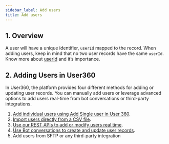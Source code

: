 ```yaml
---
sidebar_label: Add users
title: Add users
---
```


## 1. Overview
A user will have a unique identifier, `userId` mapped to the record. When adding users, keep in mind that no two user records  have the same `userId`. Know more about [userId](https://docs.yellow.ai/docs/platform_concepts/engagement/cdp/user_data/user_properties#userid-as-a-property) and it’s importance.


<!--

### 1.1 User types
Users are categorised into two types on basis of the availability of their data in our system:


#### 1. Unidentified users

Users who are not registered or whose `userId` is not added in Yellow.ai.	

An unidentified user is an individual whose `userId` is not captured in our system. For a new user on a channel, when a user property other than `userId` is captured, a record is created in User 360.

For example, the moment name is captured, a record is created in User 360 and maps the ongoing session to the record.

<img src="https://i.imgur.com/k35p40f.png" width="80%"/>

:::info
**userId** is also available as a property under **User Properties** of  **Automation** > **Build**.
:::

#### 2. Identified users 

These are registered users whose [userId](/docs/platform_concepts/engagement/cdp/user_data/user_properties#13-user-id-userid-as-a-property) is added in Yellow.ai. A record is created for each identified user in the users table. Any update made to the identified user through builder will show up in User 360.

You can update only identified users' data. Any data captured for Identified users is automatically updated in the Users table.

The session mapping changes when an existing `userId` is provided.

For the session mentioned in the previous section, if the `userId` is `john@yellow.ai` which does not exist in User 360, the `userId` of the session will be updated without changing the mapping.

<img src="https://secure-res.craft.do/v2/WvXLj9MBoxwsE1JhYdg5yCRjnyWs6uzQFF5i9xuHdDFzqh7sYqt3Rxr7pB68h7BeZhVVPU5iyTT9SaFto6iN7CoxM68rVUsJbhVTgb947xypNtqo1s3MWEsC8zCsa12quWXVsHx46LoJ3jLpN3CfqDCovop7ENkfwyCyDNpCEmPPvqik9YTHqNrwLrkfHqktxjo6ZD3VhoYdAxbup34V4gUQw5o2mPL8n6jDYhorDfBmqwY5ENzPrwdsSvn6L7Cw2e7MVh8QTgLDEYNmFa5Y24Fg6439hMqU1YtvuGk9Ag8B2cNj72/Image.jpg" width="80%"/>

  

If the `userId` (say, adam@yellow.ai) already exists, the current session will be mapped to the existing record and it’s properties will be refreshed with the values available in the record.

<img src="https://secure-res.craft.do/v2/WvXLj9MBoxwsE1JhYdg5yCRjnyWs6uzQFF5i9xuHdDFzqh7sYqt3Rxr7pB68h7BeZhVVPU5iyTT9SaFto6iN7CoxM68rVUsJbhVTgb947xypNtqo1s3MWEsC8zCsa12quWXVsHx46LoJ3jLpN3CfqDCowLVqsYQnENyjT2hddNejsC5xzh2MmP8AiEK2sEJWGVSYLjEWVAdBsgevad1WU5xQjGBf78caLXZxsRmLX8Y6MDasCCPp4MBV1Bpu6Go8jJA9gsNscVBiMgCWHL222hHxL7p8N2PKsvheEqwV9AWKGyrDDJ/Image.jpg" width="80%"/>

 #### Example of how records are created/updated based on the availability of userId

 The following example shows how the details are mapped based on the `userId` availability.
  
 **Unidentified record**

userId | firstName | whatsAppOptin | deviceToken | Tag
------- | ------------ | ------------ | -------- | ----
- | Jim | Yes | (123,456) | (t1,t3)


**Identified record**

  userId | firstName | whatsAppOptin | deviceToken | Tag
------- | ---------- | ---------- | -------- | -------
jim@example.com | Jim | - | 789 | (t1,t2)
  

**Result record**

userId | firstName | whatsAppOptin | deviceToken | Tag
----- | -------- | -------- | ------------- | -------
jim@example.com | Jim | Yes | (123,456,789) | (t1,t2,t3)





### 1.2 Behaviour of two records when userId matches

When you add a user a `userId` that already exists in the users table, a conflict arises between the old record and the new record. The new record is merged into the old record in the following manner:

- Existing values of the user will be updated with the new record values.
- Properties not provided for the new record, will be retained for the older record.

Here is an example for better understanding:

#### Old user record

| userId | firstName | email             | phone        | tags      |
|--------|-----------|-------------------|--------------|-----------|
|    123 | Sarthak   | sarthak@example.ai | 919999999999 | tag1,tag2 |

#### New user record

| userId | firstName | email | phone        | tags      |
|--------|-----------|-------|--------------|-----------|
|    123 |           |       | 918888888888 | tag3,tag4 |


#### Merged record

| userId | firstName | email             | phone        | tags      |
|--------|-----------|-------------------|--------------|-----------|
|    123 | Sarthak   | sarthak@example.com | 918888888888 | tag3,tag4 |

:::note
Sometimes you might notice that the exact number of records you imported through CSV won't show up in the users table. This could be because some of the records being imported were merged with existing records.
:::

***

-->

## 2. Adding Users in User360

In User360, the platform provides four different methods for adding or updating user records. You can manually add users or leverage advanced options to add users real-time from bot conversations or third-party integrations.


1. [Add individual users using Add Single user in User 360](/docs/platform_concepts/engagement/cdp/user_data/add_users).
2. [Import users directly from a CSV file](/docs/platform_concepts/engagement/cdp/user_data/import_users).
3. [Use our REST APIs to add or modify users real time](/docs/platform_concepts/engagement/cdp/enriching_user_profiles/send_user_data_event_rest_api).
4. [Use Bot conversations to create and update user records](/docs/platform_concepts/engagement/cdp/user_data/store_conv_data).
5. Add users from SFTP or any third-party integration




